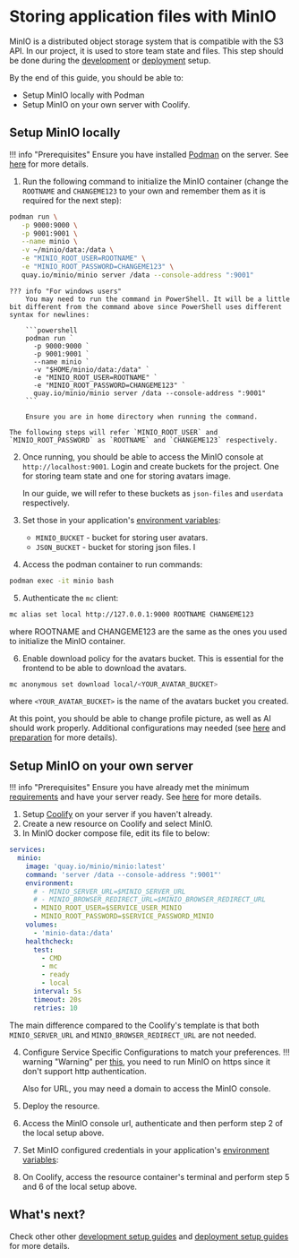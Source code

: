 # Storing application files with MinIO

MinIO is a distributed object storage system that is compatible with the S3 API. In our project, it is used to store team state and files. This step should be done during the [development](../development/environment.md) or [deployment](../deployment/environment.md) setup.

By the end of this guide, you should be able to:
- Setup MinIO locally with Podman
- Setup MinIO on your own server with Coolify.

## Setup MinIO locally
!!! info "Prerequisites"
    Ensure you have installed [Podman](https://podman.io/) on the server. See [here](../development/preparation.md) for more details.

1. Run the following command to initialize the MinIO container (change the `ROOTNAME` and `CHANGEME123` to your own and remember them as it is required for the next step):
```bash
podman run \
   -p 9000:9000 \
   -p 9001:9001 \
   --name minio \
   -v ~/minio/data:/data \
   -e "MINIO_ROOT_USER=ROOTNAME" \
   -e "MINIO_ROOT_PASSWORD=CHANGEME123" \
   quay.io/minio/minio server /data --console-address ":9001"
```

    ??? info "For windows users"
        You may need to run the command in PowerShell. It will be a little bit different from the command above since PowerShell uses different syntax for newlines:

        ```powershell
        podman run `
          -p 9000:9000 `
          -p 9001:9001 `
          --name minio `
          -v "$HOME/minio/data:/data" `
          -e "MINIO_ROOT_USER=ROOTNAME" `
          -e "MINIO_ROOT_PASSWORD=CHANGEME123" `
          quay.io/minio/minio server /data --console-address ":9001"
        ```

        Ensure you are in home directory when running the command.

    The following steps will refer `MINIO_ROOT_USER` and `MINIO_ROOT_PASSWORD` as `ROOTNAME` and `CHANGEME123` respectively.

2. Once running, you should be able to access the MinIO console at `http://localhost:9001`. Login and create buckets for the project. One for storing team state and one for storing avatars image.

    In our guide, we will refer to these buckets as `json-files` and `userdata` respectively.

3. Set those in your application's [environment variables](../development/environment.md):

    - `MINIO_BUCKET` - bucket for storing user avatars.
    - `JSON_BUCKET` - bucket for storing json files.
I

4. Access the podman container to run commands:
```bash
podman exec -it minio bash
```

5. Authenticate the `mc` client:
```bash
mc alias set local http://127.0.0.1:9000 ROOTNAME CHANGEME123
```
where ROOTNAME and CHANGEME123 are the same as the ones you used to initialize the MinIO container.

6. Enable download policy for the avatars bucket. This is essential for the frontend to be able to download the avatars.
```bash
mc anonymous set download local/<YOUR_AVATAR_BUCKET>
```
where `<YOUR_AVATAR_BUCKET>` is the name of the avatars bucket you created.

At this point, you should be able to change profile picture, as well as AI should work properly. Additional configurations may needed (see [here](../development/environment.md) and [preparation](../deployment/preparation.md) for more details).

## Setup MinIO on your own server
!!! info "Prerequisites"
    Ensure you have already met the minimum [requirements](../deployment/requirements.md) and have your server ready. See [here](../deployment/preparation.md) for more details.

1. Setup [Coolify](https://coolify.io/) on your server if you haven't already.
2. Create a new resource on Coolify and select MinIO.
3. In MinIO docker compose file, edit its file to below:
```yaml
services:
  minio:
    image: 'quay.io/minio/minio:latest'
    command: 'server /data --console-address ":9001"'
    environment:
      # - MINIO_SERVER_URL=$MINIO_SERVER_URL
      # - MINIO_BROWSER_REDIRECT_URL=$MINIO_BROWSER_REDIRECT_URL
      - MINIO_ROOT_USER=$SERVICE_USER_MINIO
      - MINIO_ROOT_PASSWORD=$SERVICE_PASSWORD_MINIO
    volumes:
      - 'minio-data:/data'
    healthcheck:
      test:
        - CMD
        - mc
        - ready
        - local
      interval: 5s
      timeout: 20s
      retries: 10
```
The main difference compared to the Coolify's template is that both `MINIO_SERVER_URL` and `MINIO_BROWSER_REDIRECT_URL` are not needed.

4. Configure Service Specific Configurations to match your preferences.
!!! warning "Warning"
    per [this](https://coolify.io/docs/services/minio), you need to run MinIO on https since it don't support http authentication.

    Also for URL, you may need a domain to access the MinIO console.
5. Deploy the resource.
6. Access the MinIO console url, authenticate and then perform step 2 of the local setup above.
7. Set MinIO configured credentials in your application's [environment variables](../development/environment.md#backend-service):
8. On Coolify, access the resource container's terminal and perform step 5 and 6 of the local setup above.

## What's next?
Check other other [development setup guides](../development/preparation.md) and [deployment setup guides](../deployment/deployment.md) for more details.